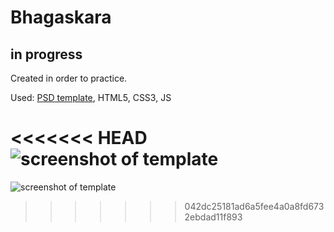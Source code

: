 # Bhagaskara
## in progress

Created in order to practice.

Used: [PSD template](https://www.behance.net/gallery/16872707/Bhagaskara-Onepage-PSD-Template), HTML5, CSS3, JS

<<<<<<< HEAD
![screenshot of template](https://mir-s3-cdn-cf.behance.net/project_modules/disp/24537216872707.562b271d8152d.jpg)
=======
![screenshot of template](https://mir-s3-cdn-cf.behance.net/project_modules/disp/24537216872707.562b271d8152d.jpg)

>>>>>>> 042dc25181ad6a5fee4a0a8fd6732ebdad11f893
